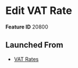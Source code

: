 # Edit VAT Rate

**Feature ID** 20800

## Launched From

- [VAT Rates](VAT%20Rates.md)











































































